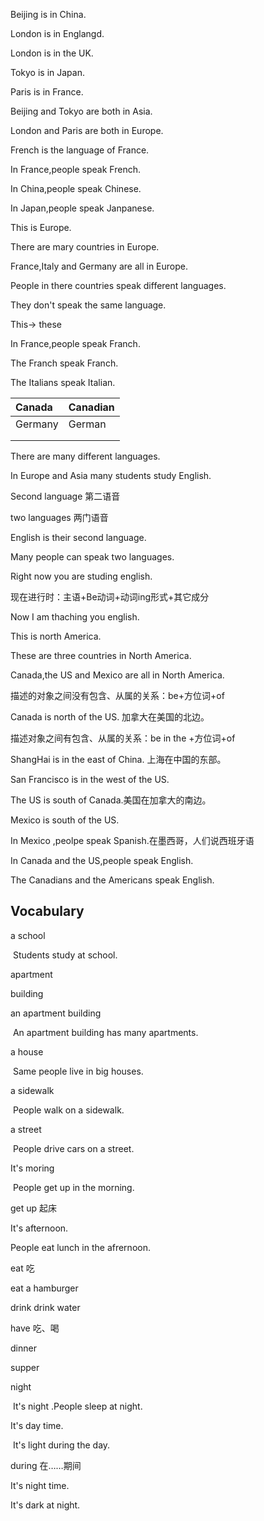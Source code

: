 Beijing is in China.

London is in Englangd.

London is in the UK.

Tokyo is in Japan.

Paris is in France.

Beijing and Tokyo are both in Asia.

London and Paris are both in Europe.

French is the language of France.

In France,people speak French.

In China,people speak Chinese.

In Japan,people speak Janpanese.

This is Europe.

There are mary countries in Europe.

France,Italy and Germany are all in Europe.

People in there countries speak different languages.

They don't speak the same language.



This-> these

In France,people speak Franch.

The Franch speak Franch.

The Italians speak Italian.

| Canada  | Canadian |
| :------ | :------- |
| Germany | German   |
|         |          |
|         |          |

There are many different languages.

In Europe and Asia many students study English.

Second language 第二语音

two languages  两门语音

English is their second language.

Many people can speak two languages.

Right now you are studing english.

现在进行时：主语+Be动词+动词ing形式+其它成分

Now I am thaching you english.

This is north America.

These are three countries in North America.

Canada,the US and Mexico are all in North America.

描述的对象之间没有包含、从属的关系：be+方位词+of

Canada is north of the US. 加拿大在美国的北边。

描述对象之间有包含、从属的关系：be in the +方位词+of

ShangHai is in the east of China. 上海在中国的东部。

San Francisco is in the west of the US.

The US is south of Canada.美国在加拿大的南边。

Mexico is south of the US.

In Mexico ,peolpe speak Spanish.在墨西哥，人们说西班牙语

In Canada and the US,people speak English.

The Canadians and the Americans speak English.



## Vocabulary

a school

​	Students study at school.

apartment

building

an apartment building

​	An apartment building has many apartments.

a house

​	Same people live in big houses.

a sidewalk

​	People walk on a sidewalk.

a street

​	People drive cars on a street.

It's moring

​	People get up in the morning.

get up 起床

It's afternoon.

People eat lunch in the afrernoon.

eat 吃

eat a hamburger

drink drink water

have 吃、喝

dinner 

supper

night

​	It's night .People sleep at night.

It's day time.

​	It's light during the day.

during  在……期间

It's night time.

It's dark at night.

































